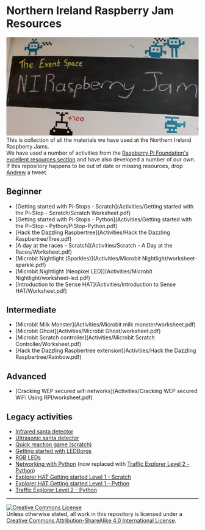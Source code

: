 # Northern Ireland Raspberry Jam Resources

![NI Raspberry Jam sign](images/NIJam.jpg)
This is collection of all the materials we have used at the Northern Ireland Raspberry Jams.   
We have used a number of activities from the [Raspberry Pi Foundation's excellent resources section](https://www.raspberrypi.org/resources/) and have also developed a number of our own.   
If this repository happens to be out of date or missing resources, drop [Andrew](https://twitter.com/gbaman1) a tweet.

## Beginner
- [Getting started with Pi-Stops - Scratch](Activities/Getting started with the Pi-Stop - Scratch/Scratch Worksheet.pdf)
- [Getting started with Pi-Stops - Python](Activities/Getting started with the Pi-Stop - Python/PiStop-Python.pdf)
- [Hack the Dazzling Raspbertree](Activities/Hack the Dazzling Raspbertree/Tree.pdf)
- [A day at the races - Scratch](Activities/Scratch - A Day at the Races/Worksheet.pdf)
- [Microbit Nightlight (Sparkles)](Activities/Microbit Nightlight/worksheet-sparkle.pdf)
- [Microbit Nightlight (Neopixel LED)](Activities/Microbit Nightlight/worksheet-led.pdf)
- [Introduction to the Sense HAT](Activities/Introduction to Sense HAT/Worksheet.pdf)

## Intermediate  
- [Microbit Milk Monster](Activities/Microbit milk monster/worksheet.pdf)
- [Microbit Ghost](Activities/Microbit Ghost/worksheet.pdf)
- [Microbit Scratch controller](Activities/Microbit Scratch Controller/Worksheet.pdf)
- [Hack the Dazzling Raspbertree extension](Activities/Hack the Dazzling Raspbertree/Rainbow.pdf)

## Advanced
- [Cracking WEP secured wifi networks](Activities/Cracking WEP secured WiFi Using RPI/worksheet.pdf)


## Legacy activities 
- [Infrared santa detector](https://github.com/NIRaspberryJam/Raspberry-Jam-Resources/blob/master/Worksheets/Make%20an%20infrared%20Santa%20detector.pdf?raw=true)   
- [Ultrasonic santa detector](https://github.com/NIRaspberryJam/Raspberry-Jam-Resources/blob/master/Worksheets/Make%20an%20ultrasonic%20Santa%20detector.pdf?raw=true)   
- [Quick reaction game (scratch)](https://github.com/gbaman/quick-reaction-game/blob/master/README-Scratch.md)
- [Getting started with LEDBorgs](https://github.com/NIRaspberryJam/Raspberry-Jam-Resources/blob/master/Worksheets/LEDBorg.pdf?raw=true)
- [RGB LEDs](https://github.com/NIRaspberryJam/Raspberry-Jam-Resources/blob/master/Worksheets/Adding%20RGB%20LEDs.pdf?raw=true)  
- [Networking with Python](https://github.com/NIRaspberryJam/Raspberry-Jam-Resources/blob/master/Worksheets/Networking%20with%20Python.pdf?raw=true) (now replaced with [Traffic Explorer Level 2 - Python](Sections/Traffic-Explorer-Level2))
- [Explorer HAT Getting started Level 1 - Scratch](Sections/Explorer-HAT-Getting-started-Level1)     
- [Explorer HAT Getting started Level 1 - Python](Sections/Explorer-HAT-Getting-started-Level1)   
- [Traffic Explorer Level 2 - Python](Sections/Traffic-Explorer-Level2)   
  

---
<a rel="license" href="http://creativecommons.org/licenses/by-sa/4.0/"><img alt="Creative Commons License" style="border-width:0" src="https://i.creativecommons.org/l/by-sa/4.0/88x31.png" /></a><br />Unless otherwise stated, all work in this repository is licensed under a <a rel="license" href="http://creativecommons.org/licenses/by-sa/4.0/">Creative Commons Attribution-ShareAlike 4.0 International License</a>.
